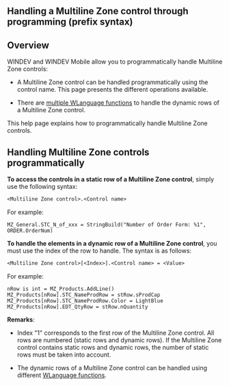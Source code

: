 


## Handling a Multiline Zone control through programming (prefix syntax)
			



<a name="NOTE1"></a>
<a name="NOTE1_1"></a>


## Overview
<a name="overview_ELTTEXTE000065"></a>
WINDEV and WINDEV Mobile allow you to programmatically handle Multiline Zone controls: 

- A Multiline Zone control can be handled programmatically using the control name. This page presents the different operations available. 

- There are [multiple WLanguage functions](../WDLang1/1000020220.md) to handle the dynamic rows of a Multiline Zone control.




This help page explains how to programmatically handle Multiline Zone controls. 





<a name="NOTE2"></a>
<a name="NOTE2_1"></a>


## Handling Multiline Zone controls programmatically
<a name="handling_multiline_zone_controls_programmatically_ELTTEXTE000118"></a>
**To access the controls in a static row of a Multiline Zone control**, simply use the following syntax:


```txt
<Multiline Zone control>.<Control name>
```
For example: 


```wl
MZ_General.STC_N_of_xxx = StringBuild("Number of Order Form: %1", ORDER.OrderNum)
```


**To handle the elements in a dynamic row of a Multiline Zone control**, you must use the index of the row to handle. The syntax is as follows: 

```txt
<Multiline Zone control>[<Index>].<Control name> = <Value>
```


For example:

```wl
nRow is int = MZ_Products.AddLine()
MZ_Products[nRow].STC_NameProdRow = stRow.sProdCap
MZ_Products[nRow].STC_NameProdRow.Color = LightBlue
MZ_Products[nRow].EDT_QtyRow = stRow.nQuantity
```


**Remarks**: 

- Index "1" corresponds to the first row of the Multiline Zone control. All rows are numbered (static rows and dynamic rows). If the Multiline Zone control contains static rows and dynamic rows, the number of static rows must be taken into account.

- The dynamic rows of a Multiline Zone control can be handled using different [WLanguage functions](../WDLang1/1000020220.md).





